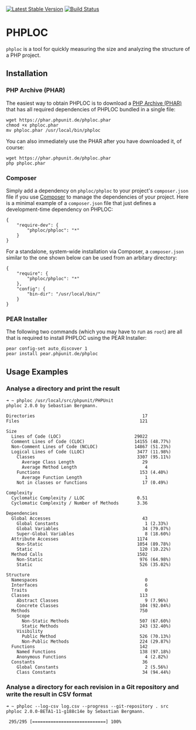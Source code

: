 [![Latest Stable Version](https://poser.pugx.org/phploc/phploc/v/stable.png)](https://packagist.org/packages/phploc/phploc)
[![Build Status](https://travis-ci.org/sebastianbergmann/phploc.png?branch=master)](https://travis-ci.org/sebastianbergmann/phploc)

# PHPLOC

`phploc` is a tool for quickly measuring the size and analyzing the structure of a PHP project.

## Installation

### PHP Archive (PHAR)

The easiest way to obtain PHPLOC is to download a [PHP Archive (PHAR)](http://php.net/phar) that has all required dependencies of PHPLOC bundled in a single file:

    wget https://phar.phpunit.de/phploc.phar
    chmod +x phploc.phar
    mv phploc.phar /usr/local/bin/phploc

You can also immediately use the PHAR after you have downloaded it, of course:

    wget https://phar.phpunit.de/phploc.phar
    php phploc.phar

### Composer

Simply add a dependency on `phploc/phploc` to your project's `composer.json` file if you use [Composer](http://getcomposer.org/) to manage the dependencies of your project. Here is a minimal example of a `composer.json` file that just defines a development-time dependency on PHPLOC:

    {
        "require-dev": {
            "phploc/phploc": "*"
        }
    }

For a standalone, system-wide installation via Composer, a `composer.json` similar to the one shown below can be used from an arbitary directory:

    {
        "require": {
            "phploc/phploc": "*"
        },
        "config": {
            "bin-dir": "/usr/local/bin/"
        }
    }

### PEAR Installer

The following two commands (which you may have to run as `root`) are all that is required to install PHPLOC using the PEAR Installer:

    pear config-set auto_discover 1
    pear install pear.phpunit.de/phploc

## Usage Examples

### Analyse a directory and print the result

    ➜ ~ phploc /usr/local/src/phpunit/PHPUnit
    phploc 2.0.0 by Sebastian Bergmann.

    Directories                                         17
    Files                                              121

    Size
      Lines of Code (LOC)                            29022
      Comment Lines of Code (CLOC)                   14155 (48.77%)
      Non-Comment Lines of Code (NCLOC)              14867 (51.23%)
      Logical Lines of Code (LLOC)                    3477 (11.98%)
        Classes                                       3307 (95.11%)
          Average Class Length                          29
          Average Method Length                          4
        Functions                                      153 (4.40%)
          Average Function Length                        1
        Not in classes or functions                     17 (0.49%)

    Complexity
      Cyclomatic Complexity / LLOC                    0.51
      Cyclomatic Complexity / Number of Methods       3.36

    Dependencies
      Global Accesses                                   43
        Global Constants                                 1 (2.33%)
        Global Variables                                34 (79.07%)
        Super-Global Variables                           8 (18.60%)
      Attribute Accesses                              1174
        Non-Static                                    1054 (89.78%)
        Static                                         120 (10.22%)
      Method Calls                                    1502
        Non-Static                                     976 (64.98%)
        Static                                         526 (35.02%)

    Structure
      Namespaces                                         0
      Interfaces                                         6
      Traits                                             0
      Classes                                          113
        Abstract Classes                                 9 (7.96%)
        Concrete Classes                               104 (92.04%)
      Methods                                          750
        Scope
          Non-Static Methods                           507 (67.60%)
          Static Methods                               243 (32.40%)
        Visibility
          Public Method                                526 (70.13%)
          Non-Public Methods                           224 (29.87%)
      Functions                                        142
        Named Functions                                138 (97.18%)
        Anonymous Functions                              4 (2.82%)
      Constants                                         36
        Global Constants                                 2 (5.56%)
        Class Constants                                 34 (94.44%)

### Analyse a directory for each revision in a Git repository and write the result in CSV format

    ➜ ~ phploc --log-csv log.csv --progress --git-repository . src
    phploc 2.0.0-BETA1-11-g188c14e by Sebastian Bergmann.

     295/295 [============================] 100%
